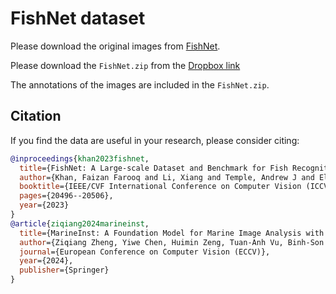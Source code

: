 # FishNet dataset

Please download the original images from [FishNet](https://fishnet-2023.github.io/).

Please download the `FishNet.zip` from the [Dropbox link](https://www.dropbox.com/scl/fi/0947ojeat3ycq7x7hz3bl/FIshNet.zip?rlkey=7jwh2k8j4b9n1qcwda223pj1w&st=au612xzr&dl=0)

The annotations of the images are included in the `FishNet.zip`.

## Citation

If you find the data are useful in your research, please consider citing:

```bibtex
@inproceedings{khan2023fishnet,
  title={FishNet: A Large-scale Dataset and Benchmark for Fish Recognition, Detection, and Functional Trait Prediction},
  author={Khan, Faizan Farooq and Li, Xiang and Temple, Andrew J and Elhoseiny, Mohamed},
  booktitle={IEEE/CVF International Conference on Computer Vision (ICCV)},
  pages={20496--20506},
  year={2023}
}
@article{ziqiang2024marineinst,
  title={MarineInst: A Foundation Model for Marine Image Analysis with Instance Visual Description},
  author={Ziqiang Zheng, Yiwe Chen, Huimin Zeng, Tuan-Anh Vu, Binh-Son Hua, Sai-Kit Yeung},
  journal={European Conference on Computer Vision (ECCV)},
  year={2024},
  publisher={Springer}
}
```

